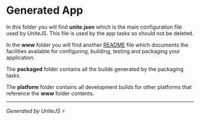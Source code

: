 # Generated App

In this folder you will find **unite.json** which is the main configuration file used by UniteJS. This file is used by the app tasks so should not be deleted.

In the **www** folder you will find another [README](/www/README.md) file which documents the facilities available for configuring, building, testing and packaging your application.

The **packaged** folder contains all the builds generated by the packaging tasks.

The **platform** folder contains all development builds for other platforms that reference the **www** folder contents.

---
*Generated by UniteJS* :zap: